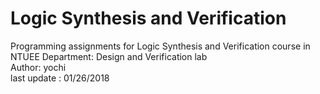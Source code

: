 # Logic Synthesis and Verification

Programming assignments for Logic Synthesis and Verification course in NTUEE
  Department: Design and Verification lab              
      Author: yochi                                          
last update : 01/26/2018    
